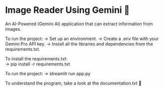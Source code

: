 # Image Reader Using Gemini 🌟
An AI-Powered (Gemini AI) application that can extract information from images.

To run the project:
    -> Set up an environment.
    -> Create a .env file with your Gemini Pro API key.
    -> Install all the libraries and dependencies from the requirements.txt.

To install the requirements.txt:  
    -> pip install -r requirements.txt

To run the project:
    -> streamlit run app.py

To understand the program, take a look at the documentation.txt 📖
